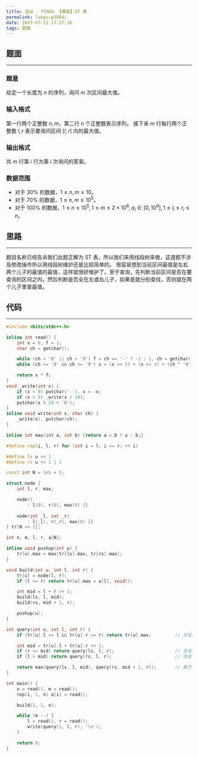 ```yaml
---
title: 洛谷 - P3865 【模板】ST 表
permalink: luogu-p3864/
date: 2023-07-11 17:27:16
tags: 题解
---
```


## 题面
---
### 题意
给定一个长度为 $n$ 的序列，询问 $m$ 次区间最大值。

### 输入格式
第一行两个正整数 $n, m$，第二行 $n$ 个正整数表示序列。
接下来 $m$ 行每行两个正整数 $l, r$ 表示要询问区间 $[l,r]$ 内的最大值。

### 输出格式
共 $m$ 行第 $i$ 行为第 $i$ 次询问的答案。

### 数据范围
- 对于 $30\%$ 的数据，$1 \le n, m \le 10$。
- 对于 $70\%$ 的数据，$1 \le n, m \le 10^5$。
- 对于 $100\%$ 的数据，$1 \le n \le 10^5, 1 \le m \le 2 \times 10^6, a_i \in [0, 10^9], 1 \le l_i \le r_i \le n$。

## 思路
---
题目名称已经告诉我们此题正解为 ST 表，所以我们来用线段树来做，这道题不涉及修改操作所以用线段树维护还是比较简单的。
很容易想到当前区间最值是左右两个儿子的最值的最值，这样就很好维护了。至于查询，先判断当前区间是否在要查询的区间之内，然后判断是否全在左或右儿子，如果是就分别查找，否则就在两个儿子里查最值。

## 代码
---
```cpp
#include <bits/stdc++.h>

inline int read() {
    int x = 0, f = 1;
    char ch = getchar();

    while (ch < '0' || ch > '9') f = ch == '-' ? -1 : 1, ch = getchar();
    while (ch >= '0' && ch <= '9') x = (x << 1) + (x << 3) + (ch ^ '0'), ch = getchar();

    return x * f;
}
void _write(int x) {
    if (x < 0) putchar('-'), x = -x;
    if (x > 9) _write(x / 10);
    putchar(x % 10 + '0');
}
inline void write(int x, char ch) {
    _write(x), putchar(ch);
}

inline int max(int a, int b) {return a > b ? a : b;}

#define rep(i, l, r) for (int i = l; i <= r; ++ i)

#define ls u << 1
#define rs u << 1 | 1

const int N = 1e5 + 5;

struct node {
    int l, r, max;

    node()
        : l(0), r(0), max(0) {}
    
    node(int _l, int _r)
        : l(_l), r(_r), max(0) {}
} tr[N << 2];

int n, m, l, r, a[N];

inline void pushup(int u) {
    tr[u].max = max(tr[ls].max, tr[rs].max);
}

void build(int u, int l, int r) {
    tr[u] = node(l, r);
    if (l == r) return tr[u].max = a[l], void();

    int mid = l + r >> 1;
    build(ls, l, mid);
    build(rs, mid + 1, r);

    pushup(u);
}

int query(int u, int l, int r) {
    if (tr[u].l >= l && tr[u].r <= r) return tr[u].max;         // 完全被包含

    int mid = tr[u].l + tr[u].r >> 1;
    if (r <= mid) return query(ls, l, r);                       // 完全在左侧
    if (l > mid) return query(rs, l, r);                        // 完全在右侧

    return max(query(ls, l, mid), query(rs, mid + 1, r));       // 都不在，则分别查找
}

int main() {
    n = read(), m = read();
    rep(i, 1, n) a[i] = read();

    build(1, 1, n);

    while (m --) {
        l = read(), r = read();
        write(query(1, l, r), '\n');
    }

    return 0;
}
```
